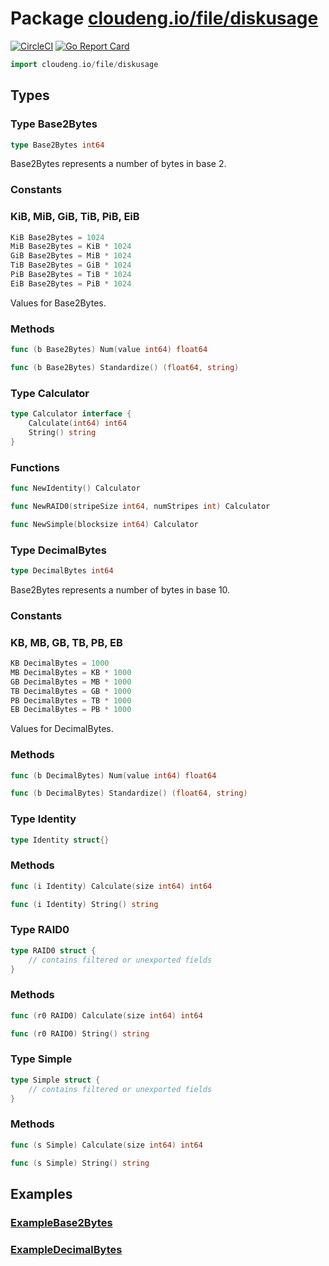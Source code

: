 # Package [cloudeng.io/file/diskusage](https://pkg.go.dev/cloudeng.io/file/diskusage?tab=doc)
[![CircleCI](https://circleci.com/gh/cloudengio/go.gotools.svg?style=svg)](https://circleci.com/gh/cloudengio/go.gotools) [![Go Report Card](https://goreportcard.com/badge/cloudeng.io/file/diskusage)](https://goreportcard.com/report/cloudeng.io/file/diskusage)

```go
import cloudeng.io/file/diskusage
```


## Types
### Type Base2Bytes
```go
type Base2Bytes int64
```
Base2Bytes represents a number of bytes in base 2.

### Constants
### KiB, MiB, GiB, TiB, PiB, EiB
```go
KiB Base2Bytes = 1024
MiB Base2Bytes = KiB * 1024
GiB Base2Bytes = MiB * 1024
TiB Base2Bytes = GiB * 1024
PiB Base2Bytes = TiB * 1024
EiB Base2Bytes = PiB * 1024

```
Values for Base2Bytes.



### Methods

```go
func (b Base2Bytes) Num(value int64) float64
```


```go
func (b Base2Bytes) Standardize() (float64, string)
```




### Type Calculator
```go
type Calculator interface {
	Calculate(int64) int64
	String() string
}
```

### Functions

```go
func NewIdentity() Calculator
```


```go
func NewRAID0(stripeSize int64, numStripes int) Calculator
```


```go
func NewSimple(blocksize int64) Calculator
```




### Type DecimalBytes
```go
type DecimalBytes int64
```
Base2Bytes represents a number of bytes in base 10.

### Constants
### KB, MB, GB, TB, PB, EB
```go
KB DecimalBytes = 1000
MB DecimalBytes = KB * 1000
GB DecimalBytes = MB * 1000
TB DecimalBytes = GB * 1000
PB DecimalBytes = TB * 1000
EB DecimalBytes = PB * 1000

```
Values for DecimalBytes.



### Methods

```go
func (b DecimalBytes) Num(value int64) float64
```


```go
func (b DecimalBytes) Standardize() (float64, string)
```




### Type Identity
```go
type Identity struct{}
```

### Methods

```go
func (i Identity) Calculate(size int64) int64
```


```go
func (i Identity) String() string
```




### Type RAID0
```go
type RAID0 struct {
	// contains filtered or unexported fields
}
```

### Methods

```go
func (r0 RAID0) Calculate(size int64) int64
```


```go
func (r0 RAID0) String() string
```




### Type Simple
```go
type Simple struct {
	// contains filtered or unexported fields
}
```

### Methods

```go
func (s Simple) Calculate(size int64) int64
```


```go
func (s Simple) String() string
```






## Examples
### [ExampleBase2Bytes](https://pkg.go.dev/cloudeng.io/file/diskusage?tab=doc#example-Base2Bytes)

### [ExampleDecimalBytes](https://pkg.go.dev/cloudeng.io/file/diskusage?tab=doc#example-DecimalBytes)




